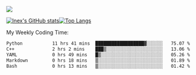 ![](https://komarev.com/ghpvc/?username=lnexenl&style=flat-square&color=orange)

[![lnex's GitHub stats](https://github-readme-stats.vercel.app/api?username=lnexenl&count_private=true&show_icons=true)](https://github.com/anuraghazra/github-readme-stats)[![Top Langs](https://github-readme-stats.vercel.app/api/top-langs/?username=lnexenl&layout=compact&langs_count=8&exclude_repo=32-bit-MIPS-CPU)](https://github.com/anuraghazra/github-readme-stats)

My Weekly Coding Time:
<!--START_SECTION:waka-->

```txt
Python           11 hrs 41 mins  ██████████████████▓░░░░░░   75.07 %
C++              2 hrs 2 mins    ███▒░░░░░░░░░░░░░░░░░░░░░   13.06 %
YAML             0 hrs 49 mins   █▒░░░░░░░░░░░░░░░░░░░░░░░   05.26 %
Markdown         0 hrs 18 mins   ▒░░░░░░░░░░░░░░░░░░░░░░░░   01.89 %
Bash             0 hrs 13 mins   ▒░░░░░░░░░░░░░░░░░░░░░░░░   01.42 %
```

<!--END_SECTION:waka-->



